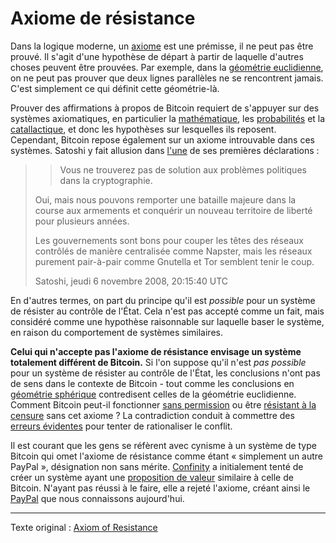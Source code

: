 Axiome de résistance
====================

Dans la logique moderne, un [axiome](https://fr.wikipedia.org/wiki/Axiome) est une prémisse, il ne peut pas être prouvé. Il s'agit d'une hypothèse de départ à partir de laquelle d'autres choses peuvent être prouvées. Par exemple, dans la [géométrie euclidienne](https://fr.wikipedia.org/wiki/G%C3%A9om%C3%A9trie_euclidienne), on ne peut pas prouver que deux lignes parallèles ne se rencontrent jamais. C'est simplement ce qui définit cette géométrie-là.

Prouver des affirmations à propos de Bitcoin requiert de s'appuyer sur des systèmes axiomatiques, en particulier la [mathématique](https://fr.wikipedia.org/wiki/Th%C3%A9orie_des_ensembles_de_Zermelo-Fraenkel), les [probabilités](https://fr.wikipedia.org/wiki/Axiomes_des_probabilit%C3%A9s) et la [catallactique](https://fr.wikipedia.org/wiki/Catallaxie), et donc les hypothèses sur lesquelles ils reposent. Cependant, Bitcoin repose également sur un axiome introuvable dans ces systèmes. Satoshi y fait allusion dans [l'une](http://satoshi.nakamotoinstitute.org/emails/cryptography/4) de ses premières déclarations :

> > Vous ne trouverez pas de solution aux problèmes politiques dans la cryptographie.
>
> Oui, mais nous pouvons remporter une bataille majeure dans la course aux armements et conquérir un nouveau territoire de liberté pour plusieurs années.
>
> Les gouvernements sont bons pour couper les têtes des réseaux contrôlés de manière centralisée comme Napster, mais les réseaux purement pair-à-pair comme Gnutella et Tor semblent tenir le coup.
>
> Satoshi, jeudi 6 novembre 2008, 20:15:40 UTC

En d'autres termes, on part du principe qu'il est *possible* pour un système de résister au contrôle de l'État. Cela n'est pas accepté comme un fait, mais considéré comme une hypothèse raisonnable sur laquelle baser le système, en raison du comportement de systèmes similaires.

**Celui qui n'accepte pas l'axiome de résistance envisage un système totalement différent de Bitcoin.** Si l'on suppose qu'il n'est *pas possible* pour un système de résister au contrôle de l'État, les conclusions n'ont pas de sens dans le contexte de Bitcoin - tout comme les conclusions en [géométrie sphérique](https://fr.wikipedia.org/wiki/G%C3%A9om%C3%A9trie_sph%C3%A9rique) contredisent celles de la géométrie euclidienne. Comment Bitcoin peut-il fonctionner [sans permission](ch022-permissionless-principle.md) ou être [résistant à la censure](ch028-censorship-resistance-property.md) sans cet axiome ? La contradiction conduit à commettre des [erreurs évidentes](ch088-hearn-error.md) pour tenter de rationaliser le conflit.

Il est courant que les gens se réfèrent avec cynisme à un système de type Bitcoin qui omet l'axiome de résistance comme étant « simplement un autre PayPal », désignation non sans mérite. [Confinity](https://fr.wikipedia.org/wiki/PayPal#D%C3%A9but) a initialement tenté de créer un système ayant une [proposition de valeur](ch003-value-proposition.md) similaire à celle de Bitcoin. N'ayant pas réussi à le faire, elle a rejeté l'axiome, créant ainsi le [PayPal](https://fr.wikipedia.org/wiki/PayPal) que nous connaissons aujourd'hui.

---

Texte original : [Axiom of Resistance](https://github.com/libbitcoin/libbitcoin-system/wiki/Axiom-of-Resistance)